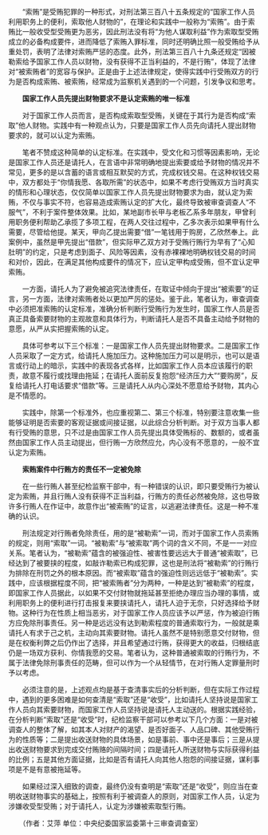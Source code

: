 　　“索贿”是受贿犯罪的一种形式，对刑法第三百八十五条规定的“国家工作人员利用职务上的便利，索取他人财物的”，在理论和实践中一般称为“索贿”。由于索贿比一般收受型受贿更为恶劣，因此刑法没有将“为他人谋取利益”作为索取型受贿成立的必备构成要件，进而降低了索贿入罪标准，同时还明确比照一般受贿给予从重处罚，表明了法律对索贿严惩的态度。此外，刑法第三百八十九条还规定“因被勒索给予国家工作人员以财物，没有获得不正当利益的，不是行贿”，体现了法律对“被索贿者”的宽容与保护。正是由于上述法律规定，使得实践中行受贿双方的行为是否构成索贿、被索贿，经常成为监察机关遇到的一个问题，引发争议和思考。

　　**国家工作人员先提出财物要求不是认定索贿的唯一标准**

　　对于国家工作人员而言，是否构成索取型受贿，关键在于其行为是否构成“索取”他人财物。实践中有一种观点认为，只要是国家工作人员先向请托人提出财物要求的，就可以认定为索贿。

　　笔者不赞成这种简单的认定标准。在实践中，受文化和习惯等因素影响，无论是国家工作人员还是请托人，在言语中非常明确地提出索要或给予财物的情况并不常见，更多的是以含蓄的语言或相互默契的方式，完成权钱交易。在这种权钱交易中，双方都处于“你情我愿、各取所需”的状态中，如果不考虑行受贿双方当时真实的情形和心理状态，仅仅简单以国家工作人员先提出财物要求为由，就认定为索贿，不仅与事实不符，也容易造成索贿认定的扩大化，最终导致被审查调查人“不服气”，不利于案件整体效果。比如，某地副市长甲与老板乙系多年朋友，甲曾利用职务便利帮助乙承揽了多项工程，在两人交往过程中，乙多次表示如果甲有什么需要，尽管给他提。某天，甲向乙提出需要“借”一笔钱用于购房，乙欣然奉上。此案例中，虽然是甲先提出“借款”，但实际甲乙双方对于受贿行贿行为早有了“心知肚明”的约定，只是考虑到面子、风险等因素，没有赤裸裸地明确权钱交易的时间和对价，因此，在满足其他构成要件的情况下，应认定甲构成受贿，但不宜认定甲索贿。

　　一方面，请托人为了避免被追究法律责任，在取证中倾向于提出“被索要”的证言，另一方面，法律对索贿者处以更加严厉的惩处。鉴于此，笔者认为，审查调查中必须把准索贿的认定标准，准确分析判断行受贿行为发生时，国家工作人员是否真正具备索要财物的主观故意和具体行为，判断请托人是否不具备主动给予财物的意愿，从严从实把握索贿的认定。

　　具体可参考以下三个标准：一是国家工作人员先提出财物要求。二是国家工作人员采取了一定方式，给请托人施加压力。这种施加压力可以是明示，也可以是语言或行动上的暗示，实践中的表现各式各样，比如国家工作人员本应该履行的职责，故意不履行或找理由拖延；在请托人面前反复抱怨“经济压力大”“要购房”，反复给请托人打电话要求“借款”等。三是请托人从内心深处不愿意给予财物，其内心是不情愿的。

　　实践中，除第一个标准外，也应重视第二、第三个标准，特别要注意收集一些能够证明是否索要的客观证据或间接证据，以此综合分析判断。对于双方当事人都有行受贿的意思，只不过是由国家工作人员先提出具体受贿标的、数额的，或者虽然由国家工作人员主动提出，但行贿一方欣然应允，内心没有不愿意的，一般不宜认定为索贿。

　　**索贿案件中行贿方的责任不一定被免除**

　　在一些行贿人甚至纪检监察干部中，有一种错误的认识，即只要受贿行为被认定为索贿，并且行贿人没有获得不正当利益，行贿方的责任必然被免除，这也导致许多行贿人在作证中，故意作出“被索贿”的证言，以逃避法律责任。这是一种不准确的认识。

　　刑法规定对行贿者免除责任，用的是“被勒索”一词，而对于国家工作人员索贿的规定，则用“索取”一词。“被勒索”与“被索取”两个词的含义不同，不是一一对应关系。笔者认为，“被勒索”蕴含的被强迫性、被害性要远远大于普通“被索取”，已经达到了被要挟的程度，如敲诈勒索已构成犯罪，这也是刑法将“被勒索”的行贿行为排除在刑罚之外的根本原因。而“被索取”蕴含的强迫性则远远低于“被勒索”。实践中，应该根据程度不同，把“被索贿者”分为两种，一种是达到“被勒索”的程度，即国家工作人员据此，以如果不交付财物就拖延甚至拒绝办理应当办理的事情，或利用职务上的便利进行打击报复来要挟请托人，请托人迫于无奈，只好选择给予财物。这种行为在性质上相当恶劣，对于国家工作人员应该予以严惩，作为被迫行贿方应免除刑事责任。另一种是远远没有达到勒索程度的普通索取行为，一般就是乘请托人有求于己之机，主动向其索要财物。请托人虽然不是特别愿意交付财物，但是在权衡利弊之后仍作出了选择，并且希望通过行贿，获得更大的收益，归根结底仍是一场双方获利、你情我愿的交易。笔者认为，这种普通被索取的行贿行为，不属于法律免除刑事责任的范畴，但可以作为一个从轻情节，在对行贿人定罪量刑时予以考虑。

　　必须注意的是，上述观点均是基于查清事实后的分析判断，但在实际工作过程中，遇到的更多困难是如何查清是“索取”还是“收受”，比如请托人坚持说是国家工作人员向其索要财物，而国家工作人员坚持说是请托人主动送的。根据实践经验，在分析判断“索取”还是“收受”时，纪检监察干部可以参考以下几个方面：一是对被调查人的整体了解，如其本人对财产的渴望、是否好面子、人品口碑、其他受贿行为的性质等；二是提出收送财物的具体场景，如是事前、事中还是事后；三是从提出收送财物要求到完成交付贿赂的间隔时间；四是请托人所送财物与实际获得利益的比例；五是其他方面证据，比如是否有请托人向其他人抱怨的间接证据，谋利事项是不是有意被拖延等。

　　如果经过深入细致的调查，最终仍没有查明是“索取”还是“收受”，则应当在查明收送财物事实的基础上，按照有利于被调查人的原则，对国家工作人员，认定为涉嫌收受型受贿；对于请托人，认定为涉嫌被索取型行贿。

　　（作者：艾萍 单位：中央纪委国家监委第十三审查调查室）